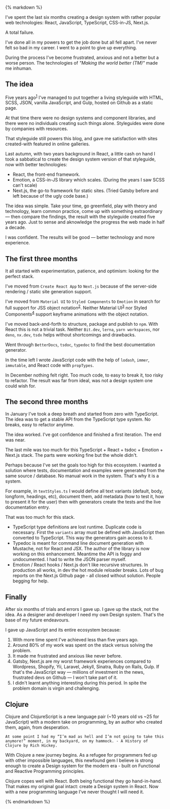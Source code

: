 {% markdown %}

I've spent the last six months creating a design system with rather popular web technologies: React, JavaScript, TypeScript, CSS-in-JS, Next.js.

A total failure.

I've done all in my powers to get the job done but all fell apart.
I've never felt so bad in my career. I went to a point to give up everything.

During the process I've become frustrated, anxious and not a better but a worse person.
The technologies of _"Making the world better (TM)"_ made me inhuman.

## The idea

Five years ago<sup id="footnote--1">[1](#footnotes--1)</sup> I've managed to put together a living styleguide with HTML, SCSS, JSON, vanilla JavaScript, and Gulp, hosted on Github as a static page.

At that time there were no design systems and component libraries, and there were no individuals creating such things alone.
Styleguides were done by companies with resources.

That styleguide still powers this blog, and gave me satisfaction with sites created-with featured in online galleries.

Last autumn, with two years background in React, a little cash on hand I took a sabbatical to create the design system version of that styleguide, now with better technologies:

- React, the front-end framework.
- Emotion, a CSS-in-JS library which scales. (During the years I saw SCSS can't scale)
- Next.js, the go-to framework for static sites. (Tried Gatsby before and left because of the ugly code base.)

The idea was simple. Take your time, go greenfield, play with theory and technology, learn common practice, come up with something extraordinary &mdash; then compare the findings, the result with the styleguide created five years ago. Just to sense and aknowledge the progress the web made in half a decade.

I was confident. The results will be good &mdash; better technology and more experience.

## The first three months

It all started with experimentation, patience, and optimism: looking for the perfect stack.

I've moved from `Create React App` to `Next.js` because of the server-side rendering / static site generation support.

I've moved from `Material UI` to `Styled Components` to `Emotion` in search for full support for JSS object notation<sup id="footnote--2">[2](#footnotes--2)</sup>. Neither Material UI<sup id="footnote--3">[3](#footnotes--3)</sup> nor Styled Components<sup id="footnote--4">[4](#footnotes--4)</sup> support keyframe animations with the object notation.

I've moved back-and-forth to structure, package and publish to `npm`. With React this is not a trivial task. Neither `Bit.dev`, `lerna`, `yarn workspaces`, nor `deno`, `nx.dev`, `tsdx` helps without shortcomings and drawbacks.

Went through `BetterDocs`, `tsdoc`, `typedoc` to find the best documentation generator.

In the time left I wrote JavaScript code with the help of `lodash`, `immer`, `immutable`, and React code with `propTypes`.

In December nothing felt right. Too much code, to easy to break it, too risky to refactor. The result was far from ideal, was not a design system one could wish for.

## The second three months

In January I've took a deep breath and started from zero with TypeScript.
The idea was to get a stable API from the TypeScript type system. No breaks, easy to refactor anytime.

The idea worked. I've got confidence and finished a first iteration. The end was near.

The last mile was too much for this TypeScript + React + tsdoc + Emotion + Next.js stack.
The parts were working fine but the whole didn't.

Perhaps because I've set the goals too high for this ecosystem.
I wanted a solution where tests, documentation and examples were generated from the same source / database. No manual work in the system. That's why it is a system.

For example, in `textStyles.ts` I would define all text variants (default, body, longform, headings, etc), document them, add metadata (how to test it, how to present it for the user) then with generators create the tests and the live documentation entry.

That was too much for this stack.

- TypeScript type definitions are lost runtime. Duplicate code is necessary. First the `variants` array must be defined with JavaScript then converted to TypeScript. This way the generators gain access to it.
- Typedoc is meant for command line document generation with Mustache, not for React and JSX. The author of the library is now working on this enhancement. Meantime the API is foggy and undocumented. I had to write the JSON parser myself.
- Emotion / React hooks / Next.js don't like recursive structures. In production all works, in dev the hot module reloader breaks. Lots of bug reports on the Next.js Github page - all closed without solution. People begging for help.

## Finally

After six months of trials and errors I gave up. I gave up the stack, not the idea.
As a designer and developer I need my own Design system. That's the base of my future endeavours.

I gave up JavaScript and its entire ecosystem because:

1. With more time spent I've achieved less than five years ago.
2. Around 80% of my work was spent on the stack versus solving the problem.
3. It made me frustrated and anxious like never before.
4. Gatsby, Next.js are my worst framework experiences compared to Wordpress, Shopify, Yii, Laravel, Jekyll, Sinatra, Ruby on Rails, Gulp. If that's the JavaScript way &mdash; millions of investment in the news, frustrated devs on Github &mdash; I won't take part of it.
5. I didn't learnt anything interesting during this period. In spite the problem domain is virgin and challenging.

## Clojure

Clojure and ClojureScript is a new language pair (~10 years old vs ~25 for JavaScript) with a modern take on programming, by an author who created them, again, from desperation.

    At some point I had my “I’m mad as hell and I’m not going to take this anymore!” moment, in my backyard, on my hammock. - A History of Clojure by Rich Hickey.

With Clojure a new journey begins. As a refugee for programmers fed up with other impossible languages, this newfound gem I believe is strong enough to create a Design system for the modern era - built on Functional and Reactive Programming principles.

Clojure copes well with React. Both being functional they go hand-in-hand. That makes my original goal intact: create a Design system in React. Now with a new programming language I’ve never thought I will need it.

{% endmarkdown %}
